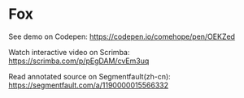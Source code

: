 # Fox

See demo on Codepen: https://codepen.io/comehope/pen/OEKZed

Watch interactive video on Scrimba: https://scrimba.com/p/pEgDAM/cvEm3uq

Read annotated source on Segmentfault(zh-cn): https://segmentfault.com/a/1190000015566332